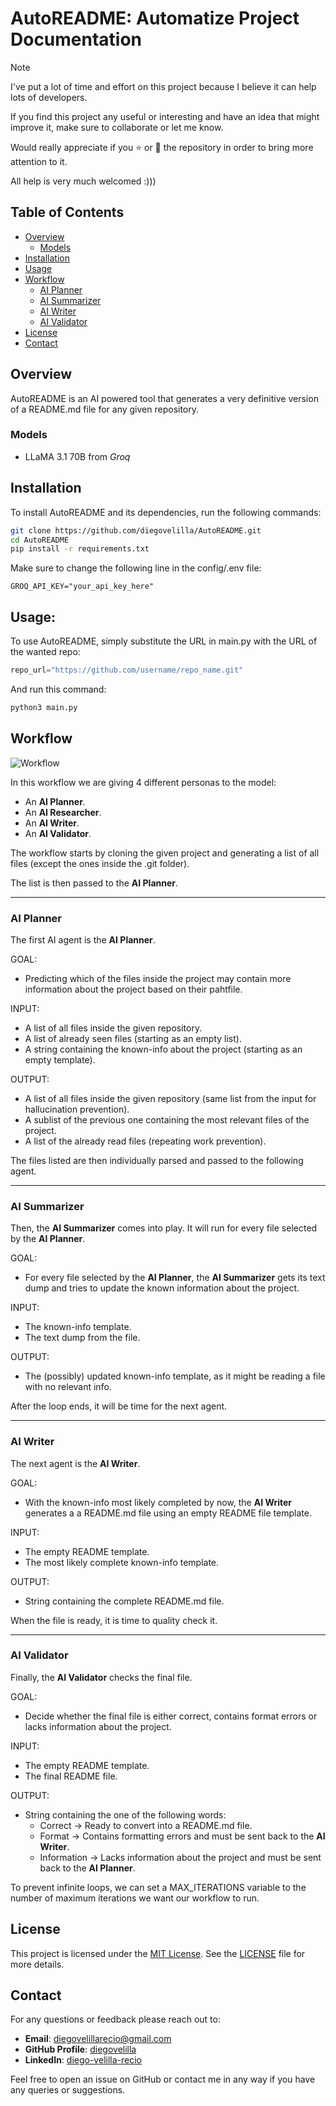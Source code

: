 # AutoREADME: Automatize Project Documentation

> [!Note]  
> I've put a lot of time and effort on this project because I believe it can help lots of developers.
>
> If you find this project any useful or interesting and have an idea that might improve it, make sure to collaborate or let me know.
>
> Would really appreciate if you ⭐ or 🔁 the repository in order to bring more attention to it.
> 
> All help is very much welcomed :)))

## Table of Contents
- [Overview](#overview)
  - [Models](#models)
- [Installation](#installation)
- [Usage](#usage)
- [Workflow](#workflow)
  - [AI Planner](#ai-planner)
  - [AI Summarizer](#ai-summarizer)
  - [AI Writer](#ai-writer)
  - [AI Validator](#ai-validator)
- [License](#license)
- [Contact](#contact)

## Overview
AutoREADME is an AI powered tool that generates a very definitive version of a README.md file for any given repository.

### Models
- LLaMA 3.1 70B from *Groq*

## Installation
To install AutoREADME and its dependencies, run the following commands:
```bash
git clone https://github.com/diegovelilla/AutoREADME.git
cd AutoREADME
pip install -r requirements.txt
```
Make sure to change the following line in the config/.env file:
```
GROQ_API_KEY="your_api_key_here"
```
## Usage:
To use AutoREADME, simply substitute the URL in main.py with the URL of the wanted repo:

```python
repo_url="https://github.com/username/repo_name.git"
```

And run this command:

```bash
python3 main.py
```

## Workflow

![Workflow](https://github.com/diegovelilla/AutoREADME/blob/main/media/workflow.png)

In this workflow we are giving 4 different personas to the model:
- An **AI Planner**.
- An **AI Researcher**.
- An **AI Writer**.
- An **AI Validator**.

The workflow starts by cloning the given project and generating a list of all files (except the ones inside the .git folder).

The list is then passed to the **AI Planner**.

---

### AI Planner

The first AI agent is the **AI Planner**.

GOAL:
- Predicting which of the files inside the project may contain more information about the project based on their pahtfile.

INPUT:
- A list of all files inside the given repository.
- A list of already seen files (starting as an empty list).
- A string containing the known-info about the project (starting as an empty template).

OUTPUT:
- A list of all files inside the given repository (same list from the input for hallucination prevention).
- A sublist of the previous one containing the most relevant files of the project.
- A list of the already read files (repeating work prevention).

The files listed are then individually parsed and passed to the following agent.

---

### AI Summarizer

Then, the **AI Summarizer** comes into play. It will run for every file selected by the **AI Planner**.

GOAL:
- For every file selected by the **AI Planner**, the **AI Summarizer** gets its text dump and tries to update the known information about the project.

INPUT:
- The known-info template.
- The text dump from the file.

OUTPUT:
- The (possibly) updated known-info template, as it might be reading a file with no relevant info.

After the loop ends, it will be time for the next agent.

---

### AI Writer

The next agent is the **AI Writer**.

GOAL:
- With the known-info most likely completed by now, the **AI Writer** generates a a README.md file using an empty README file template.

INPUT:
- The empty README template.
- The most likely complete known-info template.

OUTPUT:
- String containing the complete README.md file.

When the file is ready, it is time to quality check it.

---

### AI Validator

Finally, the **AI Validator** checks the final file.

GOAL:
- Decide whether the final file is either correct, contains format errors or lacks information about the project.

INPUT:
- The empty README template.
- The final README file.

OUTPUT:
- String containing the one of the following words:
  - Correct -> Ready to convert into a README.md file.
  - Format -> Contains formatting errors and must be sent back to the **AI Writer**.
  - Information -> Lacks information about the project and must be sent back to the **AI Planner**.

To prevent infinite loops, we can set a MAX_ITERATIONS variable to the number of maximum iterations we want our workflow to run.

## License
This project is licensed under the [MIT License](https://github.com/diegovelilla/AutoREADME/blob/main/LICENSE). See the [LICENSE](https://github.com/diegovelilla/AutoREADME/blob/main/LICENSE) file for more details.

## Contact
For any questions or feedback please reach out to:

- **Email**: [diegovelillarecio@gmail.com](mailto:diegovelillarecio@gmail.com)
- **GitHub Profile**: [diegovelilla](https://github.com/diegovelilla)
- **LinkedIn**: [diego-velilla-recio](https://www.linkedin.com/in/diego-velilla-recio/)

Feel free to open an issue on GitHub or contact me in any way if you have any queries or suggestions.
